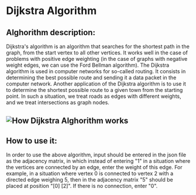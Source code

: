 # Dijkstra Algorithm

## Alghorithm description:

Dijkstra's algorithm is an algorithm that searches for the shortest path in the graph, from the start vertex to all other vertices. It works well in the case of problems with positive edge weighting (in the case of graphs with negative weight edges, we can use the Ford Bellman algorithm). The Dijkstra algorithm is used in computer networks for so-called routing. It consists in determining the best possible route and sending it a data packet in the computer network. Another application of the Dijkstra algorithm is to use it to determine the shortest possible route to a given town from the starting point. In such a situation, we treat roads as edges with different weights, and we treat intersections as graph nodes.

![How Dijkstra Alghorithm works](http://cstwiki.wtb.tue.nl/images/Dijkstra_EMC3_2019.gif)
---

## How to use it:
In order to use the above algorithm, input should be entered in the json file as the adjacency matrix, in which instead of entering "1" in a situation where the vertices are connected by an edge, enter the weight of this edge. For example, in a situation where vertex 0 is connected to vertex 2 with a directed edge weighing 5, then in the adjacency matrix "5" should be placed at position "[0] [2]". If there is no connection, enter "0".
